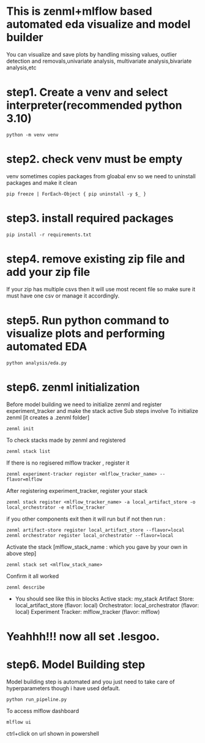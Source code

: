 # This is zenml+mlflow  based automated eda visualize and model builder
You can visualize and save plots by handling missing values, outlier detection and removals,univariate analysis,
multivariate analysis,bivariate analysis,etc
# step1. Create a venv and select interpreter(recommended python 3.10)
```
python -m venv venv
```
# step2. check venv must be empty 
venv sometimes copies packages from gloabal env so we need to uninstall packages and make it clean
```
pip freeze | ForEach-Object { pip uninstall -y $_ }
```
# step3. install required packages
```
pip install -r requirements.txt
```
# step4. remove existing zip file and add your zip file
If your zip has multiple csvs then it will use most recent file
so make sure it must have one csv or manage it accordingly.

# step5. Run python command to visualize plots and performing automated EDA 
```
python analysis/eda.py
```
# step6. zenml initialization
Before model building we need to initialize zenml and register experiment_tracker and make the stack active
Sub steps involve
To initialize zenml [it creates a .zenml folder]
```
zenml init
```
To check stacks made by zenml and registered 
```
zenml stack list
```
If there is no regisered mlflow tracker , register it 
```
zenml experiment-tracker register <mlflow_tracker_name> --flavor=mlflow
```
After registering experiment_tracker, register your stack
```
zenml stack register <mlflow_tracker_name> -a local_artifact_store -o local_orchestrator -e mlflow_tracker
```
if you other components exit then it will run but if not then run :
```
zenml artifact-store register local_artifact_store --flavor=local
zenml orchestrator register local_orchestrator --flavor=local
```
Activate the stack [mlflow_stack_name : which you gave by your own in above step]
```
zenml stack set <mlflow_stack_name>
```
Confirm it all worked
```
zenml describe
```
* You should see like this in blocks 
Active stack: my_stack
  Artifact Store: local_artifact_store (flavor: local)
  Orchestrator: local_orchestrator (flavor: local)
  Experiment Tracker: mlflow_tracker (flavor: mlflow)

# Yeahhh!!! now all set .lesgoo.


# step6. Model Building step
Model building step is automated and you just need to take care of hyperparameters though i have used default.
```
python run_pipeline.py
```
To access mlflow dashboard
```
mlflow ui
```
ctrl+click on url shown in powershell
